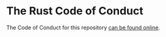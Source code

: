 # The Rust Code of Conduct

The Code of Conduct for this repository [can be found online](https://www.rust-lang.org/conduct.html).